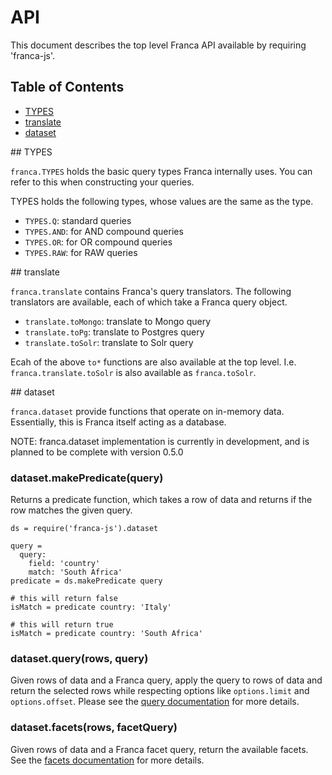 # API

This document describes the top level Franca API available by requiring 'franca-js'.

## Table of Contents
* [TYPES](#franca-types)
* [translate](#franca-translate)
* [dataset](#franca-dataset)


<a name="franca-types"/>
## TYPES

```franca.TYPES``` holds the basic query types Franca internally uses. You can refer to this when constructing your queries.

TYPES holds the following types, whose values are the same as the type.

* ```TYPES.Q```: standard queries
* ```TYPES.AND```: for AND compound queries
* ```TYPES.OR```: for OR compound queries
* ```TYPES.RAW```: for RAW queries

<a name="franca-translate"/>
## translate

```franca.translate``` contains Franca's query translators. The following translators are available, each of which take a Franca query object.

* ```translate.toMongo```: translate to Mongo query
* ```translate.toPg```: translate to Postgres query
* ```translate.toSolr```: translate to Solr query

Ecah of the above ```to*``` functions are also available at the top level. I.e. ```franca.translate.toSolr``` is also available as ```franca.toSolr```.

<a name="franca-dataset"/>
## dataset

```franca.dataset``` provide functions that operate on in-memory data. Essentially, this is Franca itself acting as a database.

NOTE: franca.dataset implementation is currently in development, and is planned to be complete with version 0.5.0

### dataset.makePredicate(query)

Returns a predicate function, which takes a row of data and returns if the row matches the given query.

```coffee-script
ds = require('franca-js').dataset

query =
  query:
    field: 'country'
    match: 'South Africa'
predicate = ds.makePredicate query

# this will return false
isMatch = predicate country: 'Italy'

# this will return true
isMatch = predicate country: 'South Africa'
```

### dataset.query(rows, query)

Given rows of data and a Franca query, apply the query to rows of data and return the selected rows while respecting options like ```options.limit``` and ```options.offset```. Please see the [query documentation](https://github.com/chenguo/franca-js/blob/master/docs/query-object.md) for more details.

### dataset.facets(rows, facetQuery)

Given rows of data and a Franca facet query, return the available facets. See the [facets documentation](https://github.com/chenguo/franca-js/blob/master/docs/query-facets.md) for more details.
